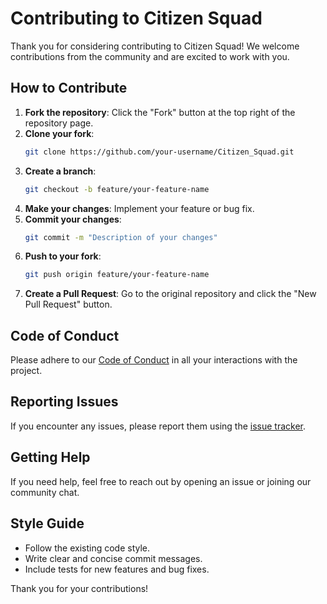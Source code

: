 # Contributing to Citizen Squad

Thank you for considering contributing to Citizen Squad! We welcome contributions from the community and are excited to work with you.

## How to Contribute

1. **Fork the repository**: Click the "Fork" button at the top right of the repository page.
2. **Clone your fork**: 
    ```sh
    git clone https://github.com/your-username/Citizen_Squad.git
    ```
3. **Create a branch**: 
    ```sh
    git checkout -b feature/your-feature-name
    ```
4. **Make your changes**: Implement your feature or bug fix.
5. **Commit your changes**: 
    ```sh
    git commit -m "Description of your changes"
    ```
6. **Push to your fork**: 
    ```sh
    git push origin feature/your-feature-name
    ```
7. **Create a Pull Request**: Go to the original repository and click the "New Pull Request" button.

## Code of Conduct

Please adhere to our [Code of Conduct](CODE_OF_CONDUCT.md) in all your interactions with the project.

## Reporting Issues

If you encounter any issues, please report them using the [issue tracker](https://github.com/your-username/Citizen_Squad/issues).

## Getting Help

If you need help, feel free to reach out by opening an issue or joining our community chat.

## Style Guide

- Follow the existing code style.
- Write clear and concise commit messages.
- Include tests for new features and bug fixes.

Thank you for your contributions!
